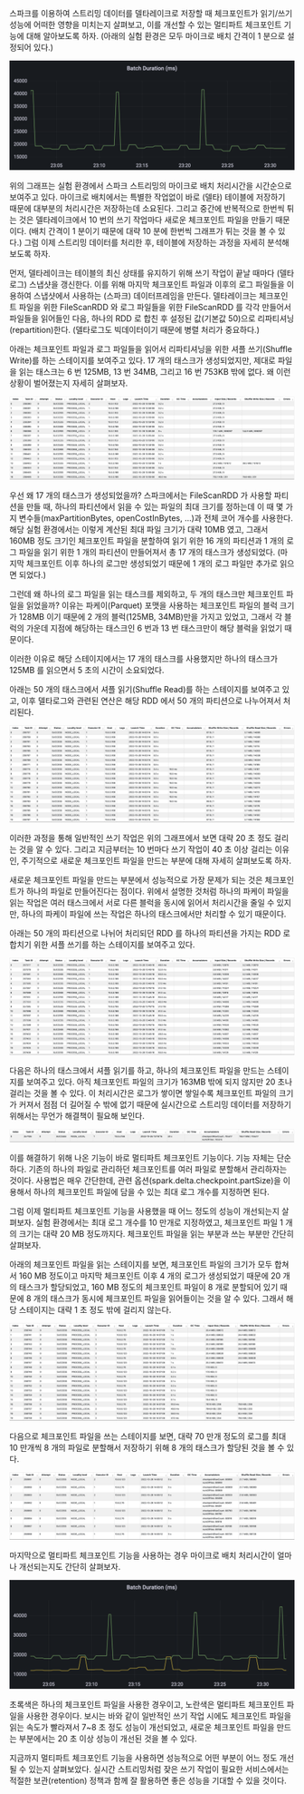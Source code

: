 스파크를 이용하여 스트리밍 데이터를 델타레이크로 저장할 때 체크포인트가 읽기/쓰기 성능에 어떠한 영향을 미치는지 살펴보고, 이를 개선할 수 있는 멀티파트 체크포인트 기능에 대해 알아보도록 하자.
(아래의 실험 환경은 모두 마이크로 배치 간격이 1 분으로 설정되어 있다.)

![batchduration.noparts.png](./batchduration.noparts.png)

위의 그래프는 실험 환경에서 스파크 스트리밍의 마이크로 배치 처리시간을 시간순으로 보여주고 있다. 마이크로 배치에서는 특별한 작업없이 바로 (델타) 테이블에 저장하기 때문에 대부분의 처리시간은 저장하는데 소요된다. 그리고 중간에 반복적으로 한번씩 튀는 것은 델타레이크에서 10 번의 쓰기 작업마다 새로운 체크포인트 파일을 만들기 때문이다. (배치 간격이 1 분이기 때문에 대략 10 분에 한번씩 그래프가 튀는 것을 볼 수 있다.) 그럼 이제 스트리밍 데이터를 처리한 후, 테이블에 저장하는 과정을 자세히 분석해보도록 하자.

먼저, 델타레이크는 테이블의 최신 상태를 유지하기 위해 쓰기 작업이 끝날 때마다 (델타로그) 스냅샷을 갱신한다. 이를 위해 마지막 체크포인트 파일과 이후의 로그 파일들을 이용하여 스냅샷에서 사용하는 (스파크) 데이터프레임을 만든다. 델타레이크는 체크포인트 파일을 위한 FileScanRDD 와 로그 파일들을 위한 FileScanRDD 를 각각 만들어서 파일들을 읽어들인 다음, 하나의 RDD 로 합친 후 설정된 값(기본값 50)으로 리파티셔닝(repartition)한다.
(델타로그도 빅데이터이기 때문에 병렬 처리가 중요하다.)

아래는 체크포인트 파일과 로그 파일들을 읽어서 리파티셔닝을 위한 셔플 쓰기(Shuffle Write)를 하는 스테이지를 보여주고 있다. 17 개의 태스크가 생성되었지만, 제대로 파일을 읽는 태스크는 6 번 125MB, 13 번 34MB, 그리고 16 번 753KB 밖에 없다. 왜 이런 상황이 벌어졌는지 자세히 살펴보자.

![snapshot.shufflewrite.noparts.png](./snapshot.shufflewrite.noparts.png)

우선 왜 17 개의 태스크가 생성되었을까? 스파크에서는 FileScanRDD 가 사용할 파티션을 만들 때, 하나의 파티션에서 읽을 수 있는 파일의 최대 크기를 정하는데 이 때 몇 가지 변수들(maxPartitionBytes, openCostInBytes, ...)과 전체 코어 개수를 사용한다. 해당 실험 환경에서는 이렇게 계산된 최대 파일 크기가 대략 10MB 였고, 그래서 160MB 정도 크기인 체크포인트 파일을 분할하여 읽기 위한 16 개의 파티션과 1 개의 로그 파일을 읽기 위한 1 개의 파티션이 만들어져서 총 17 개의 태스크가 생성되었다.
(마지막 체크포인트 이후 하나의 로그만 생성되었기 때문에 1 개의 로그 파일만 추가로 읽으면 되었다.)

그런데 왜 하나의 로그 파일을 읽는 태스크를 제외하고, 두 개의 태스크만 체크포인트 파일을 읽었을까? 이유는 파케이(Parquet) 포맷을 사용하는 체크포인트 파일의 블럭 크기가 128MB 이기 때문에 2 개의 블럭(125MB, 34MB)만을 가지고 있었고, 그래서 각 블럭의 가운데 지점에 해당하는 태스크인 6 번과 13 번 태스크만이 해당 블럭을 읽었기 때문이다.

이러한 이유로 해당 스테이지에서는 17 개의 태스크를 사용했지만 하나의 태스크가 125MB 를 읽으면서 5 초의 시간이 소요되었다.

아래는 50 개의 태스크에서 셔플 읽기(Shuffle Read)를 하는 스테이지를 보여주고 있고, 이후 델타로그와 관련된 연산은 해당 RDD 에서 50 개의 파티션으로 나누어져서 처리된다.

![snapshot.shuffleread.noparts.png](./snapshot.shuffleread.noparts.png)

이러한 과정을 통해 일반적인 쓰기 작업은 위의 그래프에서 보면 대략 20 초 정도 걸리는 것을 알 수 있다. 그리고 지금부터는 10 번마다 쓰기 작업이 40 초 이상 걸리는 이유인, 주기적으로 새로운 체크포인트 파일을 만드는 부분에 대해 자세히 살펴보도록 하자.

새로운 체크포인트 파일을 만드는 부분에서 성능적으로 가장 문제가 되는 것은 체크포인트가 하나의 파일로 만들어진다는 점이다. 위에서 설명한 것처럼 하나의 파케이 파일을 읽는 작업은 여러 태스크에서 서로 다른 블럭을 동시에 읽어서 처리시간을 줄일 수 있지만, 하나의 파케이 파일에 쓰는 작업은 하나의 태스크에서만 처리할 수 있기 때문이다.

아래는 50 개의 파티션으로 나뉘어 처리되던 RDD 를 하나의 파티션을 가지는 RDD 로 합치기 위한 셔플 쓰기를 하는 스테이지를 보여주고 있다.

![checkpoint.shufflewrite.noparts.png](./checkpoint.shufflewrite.noparts.png)

다음은 하나의 태스크에서 셔플 읽기를 하고, 하나의 체크포인트 파일을 만드는 스테이지를 보여주고 있다. 아직 체크포인트 파일의 크기가 163MB 밖에 되지 않지만 20 초나 걸리는 것을 볼 수 있다. 이 처리시간은 로그가 쌓이면 쌓일수록 체크포인트 파일의 크기가 커져서 점점 더 길어질 수 밖에 없기 때문에 실시간으로 스트리밍 데이터를 저장하기 위해서는 무언가 해결책이 필요해 보인다.

![checkpoint.shuffleread.noparts.png](./checkpoint.shuffleread.noparts.png)

이를 해결하기 위해 나온 기능이 바로 멀티파트 체크포인트 기능이다. 기능 자체는 단순하다. 기존의 하나의 파일로 관리하던 체크포인트를 여러 파일로 분할해서 관리하자는 것이다. 사용법은 매우 간단한데, 관련 옵션(spark.delta.checkpoint.partSize)을 이용해서 하나의 체크포인트 파일에 담을 수 있는 최대 로그 개수를 지정하면 된다.

그럼 이제 멀티파트 체크포인트 기능을 사용했을 때 어느 정도의 성능이 개선되는지 살펴보자. 실험 환경에서는 최대 로그 개수를 10 만개로 지정하였고, 체크포인트 파일 1 개의 크기는 대략 20 MB 정도까지다. 체크포인트 파일을 읽는 부분과 쓰는 부분만 간단히 살펴보자.

아래의 체크포인트 파일을 읽는 스테이지를 보면, 체크포인트 파일의 크기가 모두 합쳐서 160 MB 정도이고 마지막 체크포인트 이후 4 개의 로그가 생성되었기 때문에 20 개의 태스크가 할당되었고, 160 MB 정도의 체크포인트 파일이 8 개로 분할되어 있기 때문에 8 개의 태스크가 동시에 체크포인트 파일을 읽어들이는 것을 알 수 있다. 그래서 해당 스테이지는 대략 1 초 정도 밖에 걸리지 않는다.

![snapshot.shufflewrite.multiparts.png](./snapshot.shufflewrite.multiparts.png)

다음으로 체크포인트 파일을 쓰는 스테이지를 보면, 대략 70 만개 정도의 로그를 최대 10 만개씩 8 개의 파일로 분할해서 저장하기 위해 8 개의 태스크가 할당된 것을 볼 수 있다.

![checkpoint.shuffleread.multiparts.png](./checkpoint.shuffleread.multiparts.png)

마지막으로 멀티파트 체크포인트 기능을 사용하는 경우 마이크로 배치 처리시간이 얼마나 개선되는지도 간단히 살펴보자.

![batchduration.png](./batchduration.png)

초록색은 하나의 체크포인트 파일을 사용한 경우이고, 노란색은 멀티파트 체크포인트 파일을 사용한 경우이다. 보시는 바와 같이 일반적인 쓰기 작업 시에도 체크포인트 파일을 읽는 속도가 빨라져서 7~8 초 정도 성능이 개선되었고, 새로운 체크포인트 파일을 만드는 부분에서는 20 초 이상 성능이 개선된 것을 볼 수 있다.

지금까지 멀티파트 체크포인트 기능을 사용하면 성능적으로 어떤 부분이 어느 정도 개선될 수 있는지 살펴보았다. 실시간 스트리밍처럼 잦은 쓰기 작업이 필요한 서비스에서는 적절한 보관(retention) 정책과 함께 잘 활용하면 좋은 성능을 기대할 수 있을 것이다.
